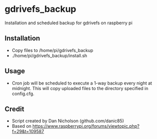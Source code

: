 # gdrivefs_backup
Installation and scheduled backup for gdrivefs on raspberry pi

## Installation
* Copy files to /home/pi/gdrivefs_backup
* ./home/pi/gdrivefs_backup/install.sh

## Usage
* Cron job will be scheduled to execute a 1-way backup every night at midnight. This will copy uploaded files to the directory specified in config.cfg.

## Credit
* Script created by Dan Nicholson (github.com/danic85)
* Based on https://www.raspberrypi.org/forums/viewtopic.php?f=29&t=109587
